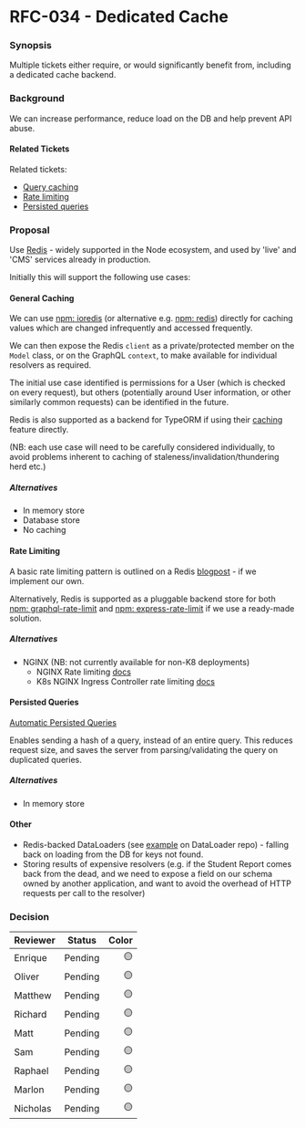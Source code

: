 # RFC-034 - Dedicated Cache

### Synopsis

Multiple tickets either require, or would significantly benefit from, including a dedicated cache backend.

### Background

We can increase performance, reduce load on the DB and help prevent API abuse.

#### Related Tickets

Related tickets:
- [Query caching](https://calmisland.atlassian.net/browse/UD-1060)
- [Rate limiting](https://calmisland.atlassian.net/browse/UD-1105)
- [Persisted queries](https://calmisland.atlassian.net/browse/UD-1098)


### Proposal

Use [Redis](https://redis.io/) - widely supported in the Node ecosystem, and used by 'live' and 'CMS' services already in production.

Initially this will support the following use cases:

#### General Caching

We can use [npm: ioredis](https://www.npmjs.com/package/ioredis) (or alternative e.g. [npm: redis](https://www.npmjs.com/package/redis)) directly for caching values which are changed infrequently and accessed frequently.

We can then expose the Redis `client` as a private/protected member on the `Model` class, or on the GraphQL `context`, to make available for individual resolvers as required.

The initial use case identified is permissions for a User (which is checked on every request), but others (potentially around User information, or other similarly common requests) can be identified in the future.

Redis is also supported as a backend for TypeORM if using their [caching](https://typeorm.io/#/caching) feature directly.

(NB: each use case will need to be carefully considered individually, to avoid problems inherent to caching of staleness/invalidation/thundering herd etc.)

##### Alternatives

- In memory store
- Database store
- No caching

#### Rate Limiting

A basic rate limiting pattern is outlined on a Redis [blogpost](https://redis.com/redis-best-practices/basic-rate-limiting/) - if we implement our own.

Alternatively, Redis is supported as a pluggable backend store for both [npm: graphql-rate-limit](https://github.com/teamplanes/graphql-rate-limit) and [npm: express-rate-limit](https://github.com/nfriedly/express-rate-limit) if we use a ready-made solution.

##### Alternatives

- NGINX (NB: not currently available for non-K8 deployments)
    - NGINX Rate limiting [docs](https://www.nginx.com/blog/rate-limiting-nginx/)
    - K8s NGINX Ingress Controller rate limiting [docs](https://kubernetes.github.io/ingress-nginx/user-guide/nginx-configuration/annotations/#rate-limiting)

#### Persisted Queries

[Automatic Persisted Queries](https://www.apollographql.com/docs/apollo-server/performance/apq/#cache-configuration)

Enables sending a hash of a query, instead of an entire query.
This reduces request size, and saves the server from parsing/validating the query on duplicated queries.

##### Alternatives

- In memory store

#### Other

- Redis-backed DataLoaders (see [example](https://github.com/graphql/dataloader/blob/master/examples/Redis.md) on DataLoader repo) - falling back on loading from the DB for keys not found.
- Storing results of expensive resolvers (e.g. if the Student Report comes back from the dead, and we need to expose a field on our schema owned by another application, and want to avoid the overhead of HTTP requests per call to the resolver)

### Decision

|     Reviewer     |  Status  | Color  |
|------------------|----------|-------:|
| Enrique          | Pending  |   🟡   |
| Oliver           | Pending  |   🟡   |
| Matthew          | Pending  |   🟡   |
| Richard          | Pending  |   🟡   |
| Matt             | Pending  |   🟡   |
| Sam              | Pending  |   🟡   |
| Raphael          | Pending  |   🟡   |
| Marlon           | Pending  |   🟡   |
| Nicholas         | Pending  |   🟡   |
